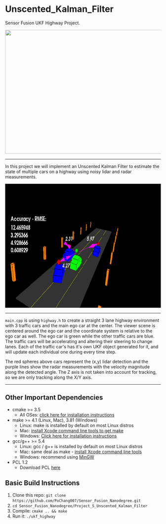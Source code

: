 # Unscented_Kalman_Filter

Sensor Fusion UKF Highway Project.

<img src="media/ukf_highway_tracked.gif" width="700" height="400" />
<hr>

In this project we will implement an Unscented Kalman Filter to estimate the state of multiple cars on a highway using noisy lidar and radar measurements.

<img src="media/ukf_highway.png" width="700" height="400" />
<hr>

`main.cpp` is using `highway.h` to create a straight 3 lane highway environment with 3 traffic cars and the main ego car at the center. 
The viewer scene is centered around the ego car and the coordinate system is relative to the ego car as well. The ego car is green while the 
other traffic cars are blue. The traffic cars will be accelerating and altering their steering to change lanes. Each of the traffic car's has
it's own UKF object generated for it, and will update each individual one during every time step. 

The red spheres above cars represent the (x,y) lidar detection and the purple lines show the radar measurements with the velocity magnitude along the detected angle. The Z axis is not taken into account for tracking, so we are only tracking along the X/Y axis.

---

## Other Important Dependencies

* cmake >= 3.5
  * All OSes: [click here for installation instructions](https://cmake.org/install/)
* make >= 4.1 (Linux, Mac), 3.81 (Windows)
  * Linux: make is installed by default on most Linux distros
  * Mac: [install Xcode command line tools to get make](https://developer.apple.com/xcode/features/)
  * Windows: [Click here for installation instructions](http://gnuwin32.sourceforge.net/packages/make.htm)
* gcc/g++ >= 5.4
  * Linux: gcc / g++ is installed by default on most Linux distros
  * Mac: same deal as make - [install Xcode command line tools](https://developer.apple.com/xcode/features/)
  * Windows: recommend using [MinGW](http://www.mingw.org/)
* PCL 1.2
  * Download PCL [here](https://pointclouds.org/downloads/)

## Basic Build Instructions

1. Clone this repo: `git clone https://github.com/PoChang007/Sensor_Fusion_Nanodegree.git`
2. `cd Sensor_Fusion_Nanodegree/Project_5_Unscented_Kalman_Filter`
3. Compile: `cmake .. && make`
4. Run it: `./ukf_highway`
